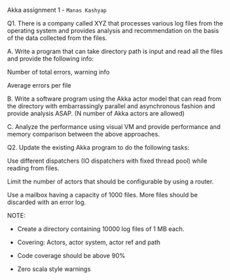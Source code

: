 Akka assignment 1 - ```Manas Kashyap```

Q1. There is a company called XYZ that processes various log files from the operating system and provides analysis and recommendation on the basis of the data collected from the files. 


A. Write a program that can take directory path is input and read all the files and provide the following info:


Number of total errors, warning info

Average errors per file


B. Write a software program using the Akka actor model that can read from the directory with embarrassingly parallel and asynchronous fashion and provide analysis ASAP. (N number of Akka actors are allowed)


C. Analyze the performance using visual VM and provide performance and memory comparison between the above approaches. 



Q2. Update the existing Akka program to do the following tasks:


Use different dispatchers (IO dispatchers with fixed thread pool) while reading from files. 

Limit the number of actors that should be configurable by using a router.

Use a mailbox having a capacity of 1000 files. More files should be discarded with an error log. 

NOTE:

- Create a directory containing 10000 log files of 1 MB each. 

- Covering: Actors, actor system, actor ref and path

- Code coverage should be above 90%
- Zero scala style warnings